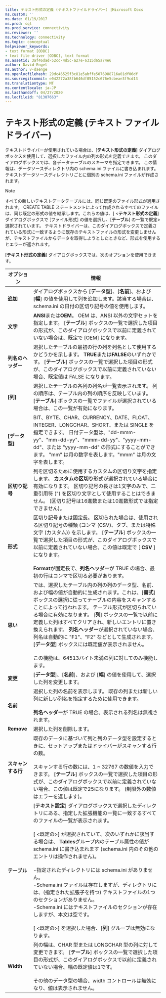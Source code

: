```yaml
---
title: テキスト形式の定義 (テキストファイルドライバー) |Microsoft Docs
ms.custom: ''
ms.date: 01/19/2017
ms.prod: sql
ms.prod_service: connectivity
ms.reviewer: ''
ms.technology: connectivity
ms.topic: conceptual
helpviewer_keywords:
- text format [ODBC]
- text file driver [ODBC], text format
ms.assetid: 3af46dad-52cc-4d5c-a27e-6315d65a74e6
author: David-Engel
ms.author: v-daenge
ms.openlocfilehash: 29dc46525f3c81e5abffe5076988716a01df06df
ms.sourcegitcommit: e042272a38fb646df05152c676e5cbeae3f9cd13
ms.translationtype: MT
ms.contentlocale: ja-JP
ms.lasthandoff: 04/27/2020
ms.locfileid: "81307663"
---
```

# <a name="defining-text-format-text-file-driver"></a>テキスト形式の定義 (テキスト ファイル ドライバー)
テキストドライバーが使用されている場合は、[**テキスト形式の定義**] ダイアログボックスを使用して、選択したファイル内の列の形式を定義できます。 このダイアログボックスでは、各データテーブルのスキーマを指定できます。 この情報は、データソースディレクトリ内の schema.ini ファイルに書き込まれます。 テキストデータソースディレクトリごとに個別の schema.ini ファイルが作成されます。  
  
> [!NOTE]  
>  すべての新しいテキストデータテーブルには、同じ既定のファイル形式が適用されます。 CREATE TABLE ステートメントによって作成されるすべてのファイルは、同じ既定の形式の値を継承します。これらの値は、[ \<**テキスト形式の定義**] ダイアログボックスで [ファイル形式] の値を選択し、[**テーブル**] の一覧で既定> 選択されています。 テキストドライバーは、このダイアログボックスで定義されている形式に一致するように既存のテキストファイルの形式を変更しませんが、テキストファイルからデータを取得しようとしたときなど、形式を使用するとエラーが返されます。  
  
 [**テキスト形式の定義**] ダイアログボックスでは、次のオプションを使用できます。  
  
|オプション|情報|  
|------------|-----------------|  
|**追加**|ダイアログボックスから [**データ型**]、[**名前**]、および [**幅**] の値を使用して列を追加します。該当する場合は、schema.ini の日付の区切り記号の値を使用します。|  
|**文字**|**ANSI**または**OEM**。 OEM は、ANSI 以外の文字セットを指定します。 [**テーブル**] ボックスの一覧で選択した項目の形式が、このダイアログボックスで以前に定義されていない場合は、既定で [OEM] になります。|  
|**列名のヘッダー**|選択したテーブルの最初の行の列を列名として使用するかどうかを示します。 **TRUE**または**FALSE**のいずれかです。 [**テーブル**] ボックスの一覧で選択した項目の形式が、このダイアログボックスで以前に定義されていない場合、既定値は FALSE になります。|  
|**[列]**|選択したテーブルの各列の列名が一覧表示されます。 列の順序は、テーブル内の列の順序を反映しています。 [**テーブル**] ボックスの一覧でファイルが選択されている場合は、この一覧が有効になります。|  
|**[データ型]**|BIT、BYTE、CHAR、CURRENCY、DATE、FLOAT、INTEGER、LONGCHAR、SHORT、または SINGLE を指定できます。 日付データ型は、"dd-mmm-yy"、"mm-dd-yy"、"mmm-dd-yy"、"yyyy-mm-dd"、または "yyyy-mm-dd" の形式にすることができます。 "mm" は月の数字を表します。"mmm" は月の文字を表します。|  
|**区切り記号**|列を区切るために使用するカスタムの区切り文字を指定します。 **カスタムの区切り**形式が選択されている場合に有効になります。 区切り記号の長さは1文字のみで、二重引用符 (") を区切り文字として使用することはできません。 (区切り記号は16進数または10進数形式では指定できません)。|  
|**形式**|区切り記号または固定長。 区切られた場合は、使用される区切り記号の種類 (コンマ (CSV)、タブ、または特殊文字 (カスタム)) を示します。 [**テーブル**] ボックスの一覧で選択した項目の形式が、このダイアログボックスで以前に定義されていない場合、この値は既定で [ **CSV** ] になります。<br /><br /> **Format**が固定長で、**列名ヘッダー**が TRUE の場合、最初の行はコンマで区切る必要があります。|  
|**思い**|では、選択したテーブル内の列の列のデータ型、名前、および幅の値が自動的に生成されます。これは、[**書式**] ボックスの選択に従ってテーブルの内容をスキャンすることによって行われます。 テーブル形式が区切られている場合に有効になります。 [**列**] ボックスの一覧で以前に定義した列はすべてクリアされ、新しいエントリに置き換えられます。 **列名ヘッダー**が選択されていない場合、列名は自動的に "F1"、"F2" などとして生成されます。 [**データ型**] ボックスには既定値が表示されません。<br /><br /> この機能は、64513バイト未満の列に対してのみ機能します。|  
|**変更**|[**データ型**]、[**名前**]、および [**幅**] の値を使用して、選択した列を変更します。|  
|**名前**|選択した列の名前を表示します。 既存の列または新しい列に新しい列名を指定するために使用できます。<br /><br /> **列名ヘッダー**が TRUE の場合、表示される列名は無視されます。|  
|**Remove**|選択した列を削除します。|  
|**スキャンする行**|既存のデータに基づいて列と列のデータ型を設定するときに、セットアップまたはドライバーがスキャンする行の数。<br /><br /> スキャンする行の数には、1 ~ 32767 の数値を入力できます。 [**テーブル**] ボックスの一覧で選択した項目の形式が、このダイアログボックスで以前に定義されていない場合、この値は既定で25になります。 (制限外の数値はエラーを返します)。|  
|**テーブル**|[**テキスト設定**] ダイアログボックスで選択したディレクトリにある、指定した拡張機能の一覧に一致するすべてのファイルの一覧が表示されます。<br /><br /> [ \<既定の>] が選択されていて、次のいずれかに該当する場合は、 **Tables**グループ内のテーブル属性の値が schema.ini に書き込まれます (schema.ini 内のその他のエントリは操作されません)。<br /><br /> -指定されたディレクトリには schema.ini がありません。<br />-Schema.ini ファイルは存在しますが、ディレクトリには、(指定された拡張子を持つ) テキストファイルの1つのセクションがありません。<br />-Schema.ini にはテキストファイルのセクションが存在しますが、本文は空です。<br /><br /> [ \<既定の>] を選択した場合、[**列**] グループは無効になります。|  
|**Width**|列の幅は、CHAR 型または LONGCHAR 型の列に対して変更できます。 [**テーブル**] ボックスの一覧で選択した項目の形式が、このダイアログボックスで以前に定義されていない場合、幅の既定値は1です。<br /><br /> その他のデータ型の場合、width コントロールは無効になり、値は表示されません。|
